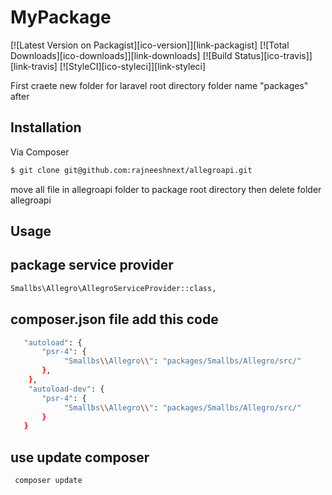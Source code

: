 # MyPackage

[![Latest Version on Packagist][ico-version]][link-packagist]
[![Total Downloads][ico-downloads]][link-downloads]
[![Build Status][ico-travis]][link-travis]
[![StyleCI][ico-styleci]][link-styleci]

First craete new folder for laravel root directory folder name "packages" after 

## Installation

Via Composer

``` bash
$ git clone git@github.com:rajneeshnext/allegroapi.git
```
move all file in allegroapi folder to package root directory
then delete folder allegroapi

## Usage

## package service provider
``` bash
Smallbs\Allegro\AllegroServiceProvider::class, 
```

## composer.json file add this code
``` bash
   "autoload": {
       "psr-4": {
            "Smallbs\\Allegro\\": "packages/Smallbs/Allegro/src/"
       },
	},
	"autoload-dev": {
       "psr-4": {
            "Smallbs\\Allegro\\": "packages/Smallbs/Allegro/src/"
       }
   }
```
## use update composer
``` bash
 composer update
```
